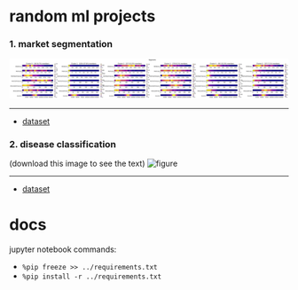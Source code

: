 # random ml projects
### 1. market segmentation
![figure](marketing/output.png)
___
- [dataset](https://www.kaggle.com/code/karnikakapoor/customer-segmentation-clustering/input)

### 2. disease classification
(download this image to see the text)
![figure](disease/output.png)
___
- [dataset](https://www.kaggle.com/datasets/kaushil268/disease-prediction-using-machine-learning)


# docs
jupyter notebook commands:
- `%pip freeze >> ../requirements.txt`
- `%pip install -r ../requirements.txt`